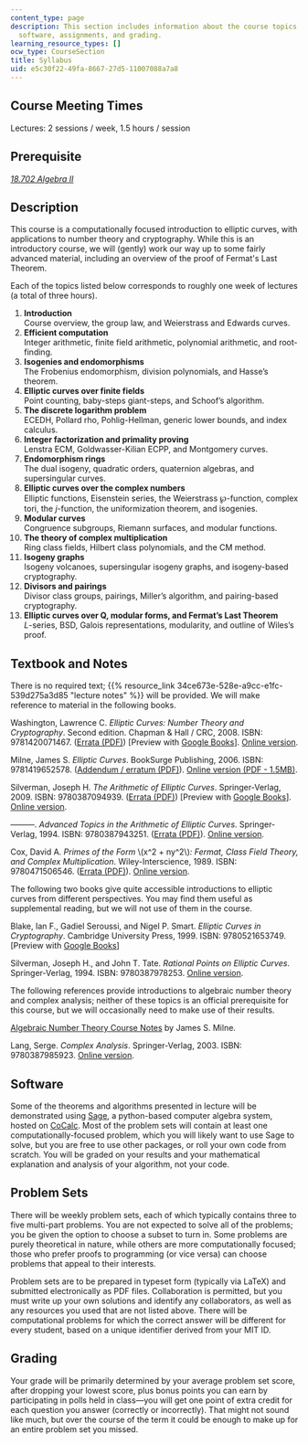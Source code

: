 ```yaml
---
content_type: page
description: This section includes information about the course topics, readings,
  software, assignments, and grading.
learning_resource_types: []
ocw_type: CourseSection
title: Syllabus
uid: e5c30f22-49fa-8667-27d5-11007088a7a8
---
```


Course Meeting Times
--------------------

Lectures: 2 sessions / week, 1.5 hours / session

Prerequisite
------------

[_18.702 Algebra II_](/courses/18-702-algebra-ii-spring-2011) 

Description
-----------

This course is a computationally focused introduction to elliptic curves, with applications to number theory and cryptography. While this is an introductory course, we will (gently) work our way up to some fairly advanced material, including an overview of the proof of Fermat's Last Theorem.

Each of the topics listed below corresponds to roughly one week of lectures (a total of three hours).

1.  **Introduction**  
    Course overview, the group law, and Weierstrass and Edwards curves.
2.  **Efficient computation**  
    Integer arithmetic, finite field arithmetic, polynomial arithmetic, and root-finding.
3.  **Isogenies and endomorphisms**  
    The Frobenius endomorphism, division polynomials, and Hasse’s theorem.
4.  **Elliptic curves over finite fields**  
    Point counting, baby-steps giant-steps, and Schoof’s algorithm.
5.  **The discrete logarithm problem**  
    ECEDH, Pollard rho, Pohlig-Hellman, generic lower bounds, and index calculus.
6.  **Integer factorization and primality proving**  
    Lenstra ECM, Goldwasser-Kilian ECPP, and Montgomery curves.
7.  **Endomorphism rings**  
    The dual isogeny, quadratic orders, quaternion algebras, and supersingular curves.
8.  **Elliptic curves over the complex numbers**  
    Elliptic functions, Eisenstein series, the Weierstrass ℘-function, complex tori, the _j_\-function, the uniformization theorem, and isogenies.
9.  **Modular curves**  
    Congruence subgroups, Riemann surfaces, and modular functions.
10.  **The theory of complex multiplication**  
    Ring class fields, Hilbert class polynomials, and the CM method.
11.  **Isogeny graphs**  
    Isogeny volcanoes, supersingular isogeny graphs, and isogeny-based cryptography.
12.  **Divisors and pairings**  
    Divisor class groups, pairings, Miller’s algorithm, and pairing-based cryptography.
13.  **Elliptic curves over Q, modular forms, and Fermat’s Last Theorem**  
    _L_\-series, BSD, Galois representations, modularity, and outline of Wiles’s proof.

Textbook and Notes
------------------

There is no required text; {{% resource_link 34ce673e-528e-a9cc-e1fc-539d275a3d85 "lecture notes" %}} will be provided. We will make reference to material in the following books.

Washington, Lawrence C. _Elliptic Curves: Number Theory and Cryptography_. Second edition. Chapman & Hall / CRC, 2008. ISBN: 9781420071467. ([Errata (PDF)](http://www.math.umd.edu/%7Elcw/ECerrata.pdf)) \[Preview with [Google Books](http://books.google.com/books?id=nBfCEqpYKW0C&pg=PAfrontcover)\]. [Online version](https://www.taylorfrancis.com/books/9780429140808).

Milne, James S. _Elliptic Curves_. BookSurge Publishing, 2006. ISBN: 9781419652578. ([Addendum / erratum (PDF)](http://www.jmilne.org/math/Books/add/EC2006.pdf)). [Online version (PDF - 1.5MB)](https://www.jmilne.org/math/Books/ectext6.pdf).

Silverman, Joseph H. _The Arithmetic of Elliptic Curves_. Springer-Verlag, 2009. ISBN: 9780387094939. ([Errata (PDF)](http://www.math.brown.edu/%7Ejhs/AEC/AECErrata.pdf)) \[Preview with [Google Books](http://books.google.com/books?id=Z90CA_EUCCkC&pg=PAfrontcover)\]. [Online version](https://link.springer.com/book/10.1007/978-0-387-09494-6).

———. _Advanced Topics in the Arithmetic of Elliptic Curves_. Springer-Verlag, 1994. ISBN: 9780387943251. ([Errata (PDF)](http://www.math.brown.edu/%7Ejhs/ATAEC/ATAECErrata.pdf)). [Online version](https://link.springer.com/book/10.1007/978-1-4612-0851-8).

Cox, David A. _Primes of the Form_ \\(x^2 + ny^2\\)_:_ _Fermat, Class Field Theory, and Complex Multiplication_. Wiley-Interscience, 1989. ISBN: 9780471506546. ([Errata (PDF)](http://dacox.people.amherst.edu/primes/typos.2ed.pdf)). [Online version](https://onlinelibrary.wiley.com/doi/book/10.1002/9781118400722).

The following two books give quite accessible introductions to elliptic curves from different perspectives. You may find them useful as supplemental reading, but we will not use of them in the course.

Blake, Ian F., Gadiel Seroussi, and Nigel P. Smart. _Elliptic Curves in Cryptography_. Cambridge University Press, 1999. ISBN: 9780521653749. \[Preview with [Google Books](http://books.google.com/books?id=0_vegzgyqGMC&pg=PAfrontcover)\]

Silverman, Joseph H., and John T. Tate. _Rational Points on Elliptic Curves_. Springer-Verlag, 1994. ISBN: 9780387978253. [Online version](https://link.springer.com/book/10.1007/978-1-4757-4252-7).

The following references provide introductions to algebraic number theory and complex analysis; neither of these topics is an official prerequisite for this course, but we will occasionally need to make use of their results.

[Algebraic Number Theory Course Notes](http://www.jmilne.org/math/CourseNotes/ant.html) by James S. Milne.

Lang, Serge. _Complex Analysis_. Springer-Verlag, 2003. ISBN: 9780387985923. [Online version](https://link.springer.com/book/10.1007/978-1-4757-3083-8).

Software
--------

Some of the theorems and algorithms presented in lecture will be demonstrated using [Sage](https://www.sagemath.org/), a python-based computer algebra system, hosted on [CoCalc](https://cocalc.com/). Most of the problem sets will contain at least one computationally-focused problem, which you will likely want to use Sage to solve, but you are free to use other packages, or roll your own code from scratch. You will be graded on your results and your mathematical explanation and analysis of your algorithm, not your code.

Problem Sets
------------

There will be weekly problem sets, each of which typically contains three to five multi-part problems. You are not expected to solve all of the problems; you be given the option to choose a subset to turn in. Some problems are purely theoretical in nature, while others are more computationally focused; those who prefer proofs to programming (or vice versa) can choose problems that appeal to their interests.

Problem sets are to be prepared in typeset form (typically via LaTeX) and submitted electronically as PDF files. Collaboration is permitted, but you must write up your own solutions and identify any collaborators, as well as any resources you used that are not listed above. There will be computational problems for which the correct answer will be different for every student, based on a unique identifier derived from your MIT ID.

Grading
-------

Your grade will be primarily determined by your average problem set score, after dropping your lowest score, plus bonus points you can earn by participating in polls held in class—you will get one point of extra credit for each question you answer (correctly or incorrectly). That might not sound like much, but over the course of the term it could be enough to make up for an entire problem set you missed.